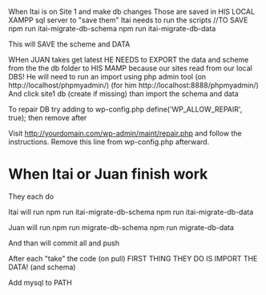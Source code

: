 When Itai is on Site 1 and make db changes Those are saved in HIS LOCAL XAMPP sql server to "save them" Itai needs to run the scripts //TO SAVE npm run itai-migrate-db-schema npm run itai-migrate-db-data

This will SAVE the scheme and DATA

WHen JUAN takes get latest HE NEEDS to EXPORT the data and scheme from the the db folder to HIS MAMP because our sites read from our local DBS! He will need to run an import using php admin tool (on http://localhost/phpmyadmin/) (for him http://localhost:8888/phpmyadmin/) And click site1 db (create if missing) than import the schema and data

To repair DB try adding to wp-config.php define('WP_ALLOW_REPAIR', true); then remove after

Visit http://yourdomain.com/wp-admin/maint/repair.php and follow the instructions. Remove this line from wp-config.php afterward.


# When Itai or Juan finish work
They each do

Itai will run
npm run itai-migrate-db-schema
npm run itai-migrate-db-data

Juan will run 
npm run migrate-db-schema
npm run migrate-db-data

And than will commit all and push

After each "take" the code (on pull)
FIRST THING THEY DO IS IMPORT THE DATA! (and schema)

Add mysql to PATH